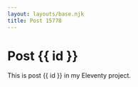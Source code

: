 ```yaml
---
layout: layouts/base.njk
title: Post 15778
---
```


# Post {{ id }}

This is post {{ id }} in my Eleventy project.
